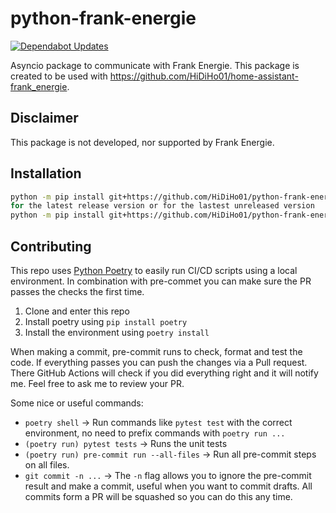 # python-frank-energie
[![Dependabot Updates](https://github.com/HiDiHo01/python-frank-energie/actions/workflows/dependabot/dependabot-updates/badge.svg?branch=main)](https://github.com/HiDiHo01/python-frank-energie/actions/workflows/dependabot/dependabot-updates)

Asyncio package to communicate with Frank Energie. This package is created to be used with https://github.com/HiDiHo01/home-assistant-frank_energie.

## Disclaimer

This package is not developed, nor supported by Frank Energie.

## Installation
```bash
python -m pip install git+https://github.com/HiDiHo01/python-frank-energie.git@v2025.3.22
for the latest release version or for the lastest unreleased version
python -m pip install git+https://github.com/HiDiHo01/python-frank-energie.git
```

## Contributing
This repo uses [Python Poetry](https://python-poetry.org) to easily run CI/CD scripts using a local environment. In combination with pre-commet you can make sure the PR passes the checks the first time.

1. Clone and enter this repo
1. Install poetry using `pip install poetry`
1. Install the environment using `poetry install`

When making a commit, pre-commit runs to check, format and test the code. If everything passes you can push the changes via a Pull request. There GitHub Actions will check if you did everything right and it will notify me. Feel free to ask me to review your PR.

Some nice or useful commands:
- `poetry shell` -> Run commands like `pytest test` with the correct environment, no need to prefix commands with `poetry run ...`
- `(poetry run) pytest tests` -> Runs the unit tests
- `(poetry run) pre-commit run --all-files` -> Run all pre-commit steps on all files.
- `git commit -n ...` -> The `-n` flag allows you to ignore the pre-commit result and make a commit, useful when you want to commit drafts. All commits form a PR will be squashed so you can do this any time.
